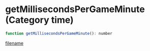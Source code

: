 # getMillisecondsPerGameMinute (Category time)

```js
function getMillisecondsPerGameMinute(): number
```

[filename](getMillisecondsPerGameMinute_m.md ':include')